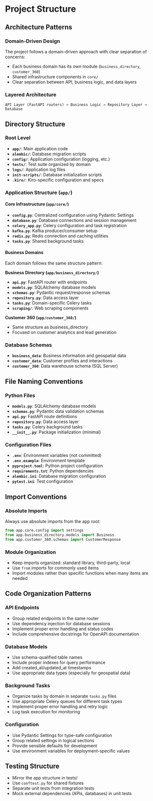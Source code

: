 # Project Structure

## Architecture Patterns

### Domain-Driven Design
The project follows a domain-driven approach with clear separation of concerns:
- Each business domain has its own module (`business_directory`, `customer_360`)
- Shared infrastructure components in `core/`
- Clear separation between API, business logic, and data layers

### Layered Architecture
```
API Layer (FastAPI routers) → Business Logic → Repository Layer → Database
```

## Directory Structure

### Root Level
- **`app/`**: Main application code
- **`alembic/`**: Database migration scripts
- **`config/`**: Application configuration (logging, etc.)
- **`tests/`**: Test suite organized by domain
- **`logs/`**: Application log files
- **`init-scripts/`**: Database initialization scripts
- **`.kiro/`**: Kiro-specific configuration and specs

### Application Structure (`app/`)

#### Core Infrastructure (`app/core/`)
- **`config.py`**: Centralized configuration using Pydantic Settings
- **`database.py`**: Database connections and session management
- **`celery_app.py`**: Celery configuration and task registration
- **`kafka.py`**: Kafka producer/consumer setup
- **`redis.py`**: Redis connection and caching utilities
- **`tasks.py`**: Shared background tasks

#### Business Domains
Each domain follows the same structure pattern:

**Business Directory (`app/business_directory/`)**
- **`api.py`**: FastAPI router with endpoints
- **`models.py`**: SQLAlchemy database models
- **`schemas.py`**: Pydantic request/response schemas
- **`repository.py`**: Data access layer
- **`tasks.py`**: Domain-specific Celery tasks
- **`scraping/`**: Web scraping components

**Customer 360 (`app/customer_360/`)**
- Same structure as business_directory
- Focused on customer analytics and lead generation

### Database Schemas
- **`business_data`**: Business information and geospatial data
- **`customer_data`**: Customer profiles and interactions
- **`customer_360`**: Data warehouse schema (SQL Server)

## File Naming Conventions

### Python Files
- **`models.py`**: SQLAlchemy database models
- **`schemas.py`**: Pydantic data validation schemas
- **`api.py`**: FastAPI route definitions
- **`repository.py`**: Data access layer
- **`tasks.py`**: Celery background tasks
- **`__init__.py`**: Package initialization (minimal)

### Configuration Files
- **`.env`**: Environment variables (not committed)
- **`.env.example`**: Environment template
- **`pyproject.toml`**: Python project configuration
- **`requirements.txt`**: Python dependencies
- **`alembic.ini`**: Database migration configuration
- **`pytest.ini`**: Test configuration

## Import Conventions

### Absolute Imports
Always use absolute imports from the app root:
```python
from app.core.config import settings
from app.business_directory.models import Business
from app.customer_360.schemas import CustomerResponse
```

### Module Organization
- Keep imports organized: standard library, third-party, local
- Use `from` imports for commonly used items
- Import modules rather than specific functions when many items are needed

## Code Organization Patterns

### API Endpoints
- Group related endpoints in the same router
- Use dependency injection for database sessions
- Implement proper error handling and status codes
- Include comprehensive docstrings for OpenAPI documentation

### Database Models
- Use schema-qualified table names
- Include proper indexes for query performance
- Add created_at/updated_at timestamps
- Use appropriate data types (especially for geospatial data)

### Background Tasks
- Organize tasks by domain in separate `tasks.py` files
- Use appropriate Celery queues for different task types
- Implement proper error handling and retry logic
- Log task execution for monitoring

### Configuration
- Use Pydantic Settings for type-safe configuration
- Group related settings in logical sections
- Provide sensible defaults for development
- Use environment variables for deployment-specific values

## Testing Structure
- Mirror the app structure in tests/
- Use `conftest.py` for shared fixtures
- Separate unit tests from integration tests
- Mock external dependencies (APIs, databases) in unit tests